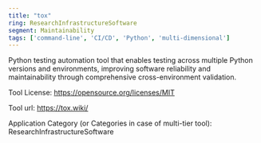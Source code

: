 ```yaml
---
title: "tox"
ring: ResearchInfrastructureSoftware
segment: Maintainability
tags: ['command-line', 'CI/CD', 'Python', 'multi-dimensional']
---
```

Python testing automation tool that enables testing across multiple Python versions and environments, improving software reliability and maintainability through comprehensive cross-environment validation.

Tool License: https://opensource.org/licenses/MIT

Tool url: https://tox.wiki/

Application Category (or Categories in case of multi-tier tool): ResearchInfrastructureSoftware
